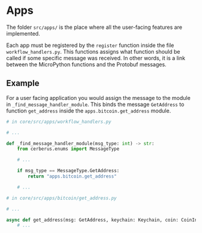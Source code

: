# Apps

The folder `src/apps/` is the place where all the user-facing features are implemented.

Each app must be registered by the `register` function inside the file `workflow_handlers.py`. This functions assigns what function should be called if some specific message was received. In other words, it is a link between the MicroPython functions and the Protobuf messages.

## Example

For a user facing application you would assign the message to the module in `_find_message_handler_module`. This binds the message `GetAddress` to function `get_address` inside the `apps.bitcoin.get_address` module.

```python
# in core/src/apps/workflow_handlers.py

# ...

def _find_message_handler_module(msg_type: int) -> str:
    from cerberus.enums import MessageType

    # ...

    if msg_type == MessageType.GetAddress:
        return "apps.bitcoin.get_address"

    # ...
```

```python
# in core/src/apps/bitcoin/get_address.py

# ...

async def get_address(msg: GetAddress, keychain: Keychain, coin: CoinInfo) -> Address:
    # ...

```
